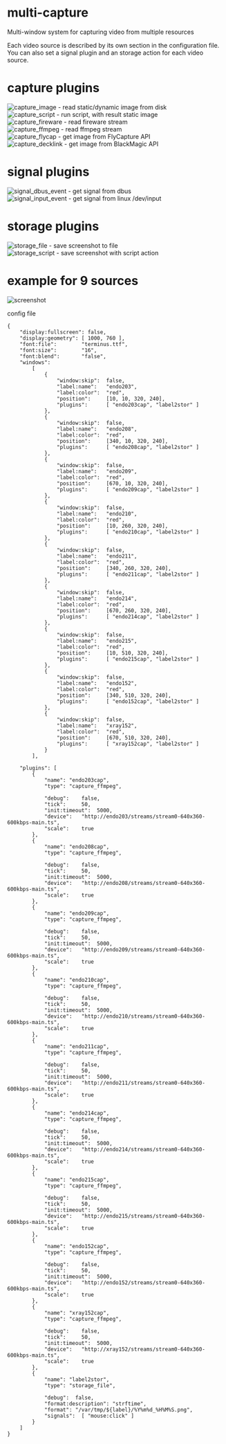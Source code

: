 # multi-capture
Multi-window system for capturing video from multiple resources

Each video source is described by its own section in the configuration file.  
You can also set a signal plugin and an storage action for each video source.  

# capture plugins
![capture_image](https://github.com/AndreyBarmaley/multi-capture/wiki/Capture-plugins#capture_image) - read static/dynamic image from disk  
![capture_script](https://github.com/AndreyBarmaley/multi-capture/wiki/Capture-plugins#capture_script) - run script, with result static image  
![capture_fireware](https://github.com/AndreyBarmaley/multi-capture/wiki/Capture-plugins#capture_fireware) - read fireware stream  
![capture_ffmpeg](https://github.com/AndreyBarmaley/multi-capture/wiki/Capture-plugins#capture_ffmpeg) - read ffmpeg stream  
![capture_flycap](https://github.com/AndreyBarmaley/multi-capture/wiki/Capture-plugins#capture_flycap) - get image from FlyCapture API  
![capture_decklink](https://github.com/AndreyBarmaley/multi-capture/wiki/Capture-plugins#capture_decklink) - get image from BlackMagic API

# signal plugins
![signal_dbus_event](https://github.com/AndreyBarmaley/multi-capture/wiki/Signal-plugins#signal_dbus_event) - get signal from dbus  
![signal_input_event](https://github.com/AndreyBarmaley/multi-capture/wiki/Signal-plugins#signal_input_event) - get signal from linux /dev/input  

# storage plugins
![storage_file](https://github.com/AndreyBarmaley/multi-capture/wiki/Storage-plugins#storage_file) - save screenshot to file  
![storage_script](https://github.com/AndreyBarmaley/multi-capture/wiki/Storage-plugins#storage_script) - save screenshot with script action  

# example for 9 sources
![screenshot](https://user-images.githubusercontent.com/8620726/150244073-7deda86c-92e9-4b02-9644-215706135363.png)  

config file
```
{
    "display:fullscreen": false,
    "display:geometry": [ 1000, 760 ],
    "font:file":        "terminus.ttf",
    "font:size":        "16",
    "font:blend":       "false",
    "windows":
        [
            {
                "window:skip":  false,
                "label:name":   "endo203",
                "label:color":  "red",
                "position":     [10, 10, 320, 240],
                "plugins":      [ "endo203cap", "label2stor" ]
            },
            {
                "window:skip":  false,
                "label:name":   "endo208",
                "label:color":  "red",
                "position":     [340, 10, 320, 240],
                "plugins":      [ "endo208cap", "label2stor" ]
            },
            {
                "window:skip":  false,
                "label:name":   "endo209",
                "label:color":  "red",
                "position":     [670, 10, 320, 240],
                "plugins":      [ "endo209cap", "label2stor" ]
            },
            {
                "window:skip":  false,
                "label:name":   "endo210",
                "label:color":  "red",
                "position":     [10, 260, 320, 240],
                "plugins":      [ "endo210cap", "label2stor" ]
            },
            {
                "window:skip":  false,
                "label:name":   "endo211",
                "label:color":  "red",
                "position":     [340, 260, 320, 240],
                "plugins":      [ "endo211cap", "label2stor" ]
            },
            {
                "window:skip":  false,
                "label:name":   "endo214",
                "label:color":  "red",
                "position":     [670, 260, 320, 240],
                "plugins":      [ "endo214cap", "label2stor" ]
            },
            {
                "window:skip":  false,
                "label:name":   "endo215",
                "label:color":  "red",
                "position":     [10, 510, 320, 240],
                "plugins":      [ "endo215cap", "label2stor" ]
            },
            {
                "window:skip":  false,
                "label:name":   "endo152",
                "label:color":  "red",
                "position":     [340, 510, 320, 240],
                "plugins":      [ "endo152cap", "label2stor" ]
            },
            {
                "window:skip":  false,
                "label:name":   "xray152",
                "label:color":  "red",
                "position":     [670, 510, 320, 240],
                "plugins":      [ "xray152cap", "label2stor" ]
            }
        ],

    "plugins": [
        {
            "name": "endo203cap",
            "type": "capture_ffmpeg",

            "debug":    false,
            "tick":     50,
            "init:timeout":  5000,
            "device":   "http://endo203/streams/stream0-640x360-600kbps-main.ts",
            "scale":    true
        },
        {
            "name": "endo208cap",
            "type": "capture_ffmpeg",

            "debug":    false,
            "tick":     50,
            "init:timeout":  5000,
            "device":   "http://endo208/streams/stream0-640x360-600kbps-main.ts",
            "scale":    true
        },
        {
            "name": "endo209cap",
            "type": "capture_ffmpeg",

            "debug":    false,
            "tick":     50,
            "init:timeout":  5000,
            "device":   "http://endo209/streams/stream0-640x360-600kbps-main.ts",
            "scale":    true
        },
        {
            "name": "endo210cap",
            "type": "capture_ffmpeg",

            "debug":    false,
            "tick":     50,
            "init:timeout":  5000,
            "device":   "http://endo210/streams/stream0-640x360-600kbps-main.ts",
            "scale":    true
        },
        {
            "name": "endo211cap",
            "type": "capture_ffmpeg",

            "debug":    false,
            "tick":     50,
            "init:timeout":  5000,
            "device":   "http://endo211/streams/stream0-640x360-600kbps-main.ts",
            "scale":    true
        },
        {
            "name": "endo214cap",
            "type": "capture_ffmpeg",

            "debug":    false,
            "tick":     50,
            "init:timeout":  5000,
            "device":   "http://endo214/streams/stream0-640x360-600kbps-main.ts",
            "scale":    true
        },
        {
            "name": "endo215cap",
            "type": "capture_ffmpeg",

            "debug":    false,
            "tick":     50,
            "init:timeout":  5000,
            "device":   "http://endo215/streams/stream0-640x360-600kbps-main.ts",
            "scale":    true
        },
        {
            "name": "endo152cap",
            "type": "capture_ffmpeg",

            "debug":    false,
            "tick":     50,
            "init:timeout":  5000,
            "device":   "http://endo152/streams/stream0-640x360-600kbps-main.ts",
            "scale":    true
        },
        {
            "name": "xray152cap",
            "type": "capture_ffmpeg",

            "debug":    false,
            "tick":     50,
            "init:timeout":  5000,
            "device":   "http://xray152/streams/stream0-640x360-600kbps-main.ts",
            "scale":    true
        },
        {
            "name": "label2stor",
            "type": "storage_file",

            "debug":  false,
            "format:description": "strftime",
            "format": "/var/tmp/${label}/%Y%m%d_%H%M%S.png",
            "signals":  [ "mouse:click" ]
        }
    ]
}
```
